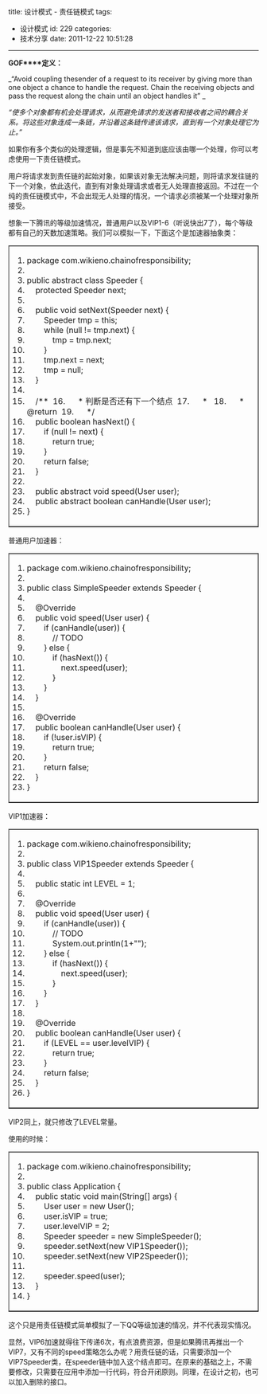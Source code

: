 title: 设计模式 - 责任链模式
tags:
  - 设计模式
id: 229
categories:
  - 技术分享
date: 2011-12-22 10:51:28
---

**GOF****定义：**

_“Avoid coupling thesender of a request to its receiver by giving more than one object a chance to handle the request. Chain the receiving objects and pass the request along the chain until an object handles it” _

_“使多个对象都有机会处理请求，从而避免请求的发送者和接收者之间的耦合关系。将这些对象连成一条链，并沿着这条链传递该请求，直到有一个对象处理它为止。”_
 <!--more-->  

如果你有多个类似的处理逻辑，但是事先不知道到底应该由哪一个处理，你可以考虑使用一下责任链模式。

用户将请求发到责任链的起始对象，如果该对象无法解决问题，则将请求发往链的下一个对象，依此迭代，直到有对象处理请求或者无人处理直接返回。不过在一个纯的责任链模式中，不会出现无人处理的情况，一个请求必须被某一个处理对象所接受。

想象一下腾讯的等级加速情况，普通用户以及VIP1-6（听说快出7了），每个等级都有自己的天数加速策略。我们可以模拟一下，下面这个是加速器抽象类：
  <table border="1" cellspacing="0" cellpadding="0"><tbody>     <tr>       <td valign="top" width="568">         <div class="dp-highlighter">           <div class="bar"></div>            

1.  <span><span class="keyword">package</span><span> com.wikieno.chainofresponsibility;&#160;&#160; </span></span>
2.  <span>&#160; </span>
3.  <span></span><span class="keyword">public</span><span>&#160;</span><span class="keyword">abstract</span><span>&#160;</span><span class="keyword">class</span><span> Speeder {&#160;&#160; </span></span>
4.  <span>&#160;&#160;&#160; </span><span class="keyword">protected</span><span> Speeder next;&#160;&#160; </span></span>
5.  <span>&#160; </span>
6.  <span>&#160;&#160;&#160; </span><span class="keyword">public</span><span>&#160;</span><span class="keyword">void</span><span> setNext(Speeder next) {&#160;&#160; </span></span>
7.  <span>&#160;&#160;&#160;&#160;&#160;&#160;&#160; Speeder tmp = </span><span class="keyword">this</span><span>;&#160;&#160; </span></span>
8.  <span>&#160;&#160;&#160;&#160;&#160;&#160;&#160; </span><span class="keyword">while</span><span> (</span><span class="keyword">null</span><span> != tmp.next) {&#160;&#160; </span></span>
9.  <span>&#160;&#160;&#160;&#160;&#160;&#160;&#160;&#160;&#160;&#160;&#160; tmp = tmp.next;&#160;&#160; </span>
10.  <span>&#160;&#160;&#160;&#160;&#160;&#160;&#160; }&#160;&#160; </span>
11.  <span>&#160;&#160;&#160;&#160;&#160;&#160;&#160; tmp.next = next;&#160;&#160; </span>
12.  <span>&#160;&#160;&#160;&#160;&#160;&#160;&#160; tmp = </span><span class="keyword">null</span><span>;&#160;&#160; </span></span>
13.  <span>&#160;&#160;&#160; }&#160;&#160; </span>
14.  <span>&#160; </span>
15.  <span>&#160;&#160;&#160; </span><span class="comment">/** </span>&#160;</span>16.  <span><span class="comment">&#160;&#160;&#160;&#160; * 判断是否还有下一个结点 </span>&#160;</span>17.  <span><span class="comment">&#160;&#160;&#160;&#160; *&#160; </span>&#160;</span>18.  <span><span class="comment">&#160;&#160;&#160;&#160; * @return </span>&#160;</span>19.  <span><span class="comment">&#160;&#160;&#160;&#160; */</span><span>&#160; </span></span>
20.  <span>&#160;&#160;&#160; </span><span class="keyword">public</span><span>&#160;</span><span class="keyword">boolean</span><span> hasNext() {&#160;&#160; </span></span>
21.  <span>&#160;&#160;&#160;&#160;&#160;&#160;&#160; </span><span class="keyword">if</span><span> (</span><span class="keyword">null</span><span> != next) {&#160;&#160; </span></span>
22.  <span>&#160;&#160;&#160;&#160;&#160;&#160;&#160;&#160;&#160;&#160;&#160; </span><span class="keyword">return</span><span>&#160;</span><span class="keyword">true</span><span>;&#160;&#160; </span></span>
23.  <span>&#160;&#160;&#160;&#160;&#160;&#160;&#160; }&#160;&#160; </span>
24.  <span>&#160;&#160;&#160;&#160;&#160;&#160;&#160; </span><span class="keyword">return</span><span>&#160;</span><span class="keyword">false</span><span>;&#160;&#160; </span></span>
25.  <span>&#160;&#160;&#160; }&#160;&#160; </span>
26.  <span>&#160; </span>
27.  <span>&#160;&#160;&#160; </span><span class="keyword">public</span><span>&#160;</span><span class="keyword">abstract</span><span>&#160;</span><span class="keyword">void</span><span> speed(User user);&#160;&#160; </span></span>
28.  <span>&#160;&#160;&#160; </span><span class="keyword">public</span><span>&#160;</span><span class="keyword">abstract</span><span>&#160;</span><span class="keyword">boolean</span><span> canHandle(User user);&#160;&#160; </span></span>
29.  <span>}&#160;&#160; </span>         </div>       </td>     </tr>   </tbody></table>  

普通用户加速器：    <table border="1" cellspacing="0" cellpadding="0"><tbody>       <tr>         <td valign="top" width="568">           <div class="dp-highlighter">             <div class="bar"></div>              

1.  <span><span class="keyword">package</span><span> com.wikieno.chainofresponsibility;&#160;&#160; </span></span>
2.  <span>&#160; </span>
3.  <span></span><span class="keyword">public</span><span>&#160;</span><span class="keyword">class</span><span> SimpleSpeeder </span><span class="keyword">extends</span><span> Speeder {&#160;&#160; </span></span>
4.  <span>&#160; </span>
5.  <span>&#160;&#160;&#160; </span><span class="annotation">@Override</span><span>&#160; </span></span>
6.  <span>&#160;&#160;&#160; </span><span class="keyword">public</span><span>&#160;</span><span class="keyword">void</span><span> speed(User user) {&#160;&#160; </span></span>
7.  <span>&#160;&#160;&#160;&#160;&#160;&#160;&#160; </span><span class="keyword">if</span><span> (canHandle(user)) {&#160;&#160; </span></span>
8.  <span>&#160;&#160;&#160;&#160;&#160;&#160;&#160;&#160;&#160;&#160;&#160; </span><span class="comment">// TODO </span><span>&#160; </span></span>
9.  <span>&#160;&#160;&#160;&#160;&#160;&#160;&#160; } </span><span class="keyword">else</span><span> {&#160;&#160; </span></span>
10.  <span>&#160;&#160;&#160;&#160;&#160;&#160;&#160;&#160;&#160;&#160;&#160; </span><span class="keyword">if</span><span> (hasNext()) {&#160;&#160; </span></span>
11.  <span>&#160;&#160;&#160;&#160;&#160;&#160;&#160;&#160;&#160;&#160;&#160;&#160;&#160;&#160;&#160; next.speed(user);&#160;&#160; </span>
12.  <span>&#160;&#160;&#160;&#160;&#160;&#160;&#160;&#160;&#160;&#160;&#160; }&#160;&#160; </span>
13.  <span>&#160;&#160;&#160;&#160;&#160;&#160;&#160; }&#160;&#160; </span>
14.  <span>&#160;&#160;&#160; }&#160;&#160; </span>
15.  <span>&#160; </span>
16.  <span>&#160;&#160;&#160; </span><span class="annotation">@Override</span><span>&#160; </span></span>
17.  <span>&#160;&#160;&#160; </span><span class="keyword">public</span><span>&#160;</span><span class="keyword">boolean</span><span> canHandle(User user) {&#160;&#160; </span></span>
18.  <span>&#160;&#160;&#160;&#160;&#160;&#160;&#160; </span><span class="keyword">if</span><span> (!user.isVIP) {&#160;&#160; </span></span>
19.  <span>&#160;&#160;&#160;&#160;&#160;&#160;&#160;&#160;&#160;&#160;&#160; </span><span class="keyword">return</span><span>&#160;</span><span class="keyword">true</span><span>;&#160;&#160; </span></span>
20.  <span>&#160;&#160;&#160;&#160;&#160;&#160;&#160; }&#160;&#160; </span>
21.  <span>&#160;&#160;&#160;&#160;&#160;&#160;&#160; </span><span class="keyword">return</span><span>&#160;</span><span class="keyword">false</span><span>;&#160;&#160; </span></span>
22.  <span>&#160;&#160;&#160; }&#160;&#160; </span>
23.  <span>}&#160;&#160; </span>           </div>         </td>       </tr>     </tbody></table> 

VIP1加速器：    <table border="1" cellspacing="0" cellpadding="0"><tbody>       <tr>         <td valign="top" width="568">           <div class="dp-highlighter">             <div class="bar"></div>              

1.  <span><span class="keyword">package</span><span> com.wikieno.chainofresponsibility;&#160;&#160; </span></span>
2.  <span>&#160; </span>
3.  <span></span><span class="keyword">public</span><span>&#160;</span><span class="keyword">class</span><span> VIP1Speeder </span><span class="keyword">extends</span><span> Speeder {&#160;&#160; </span></span>
4.  <span>&#160; </span>
5.  <span>&#160;&#160;&#160; </span><span class="keyword">public</span><span>&#160;</span><span class="keyword">static</span><span>&#160;</span><span class="keyword">int</span><span> LEVEL = </span><span class="number">1</span><span>;&#160;&#160; </span></span>
6.  <span>&#160; </span>
7.  <span>&#160;&#160;&#160; </span><span class="annotation">@Override</span><span>&#160; </span></span>
8.  <span>&#160;&#160;&#160; </span><span class="keyword">public</span><span>&#160;</span><span class="keyword">void</span><span> speed(User user) {&#160;&#160; </span></span>
9.  <span>&#160;&#160;&#160;&#160;&#160;&#160;&#160; </span><span class="keyword">if</span><span> (canHandle(user)) {&#160;&#160; </span></span>
10.  <span>&#160;&#160;&#160;&#160;&#160;&#160;&#160;&#160;&#160;&#160;&#160; </span><span class="comment">// TODO </span><span>&#160; </span></span>
11.  <span>&#160;&#160;&#160;&#160;&#160;&#160;&#160;&#160;&#160;&#160;&#160; System.out.println(</span><span class="number">1</span><span>+</span><span class="string">&quot;&quot;</span><span>);&#160;&#160; </span></span>
12.  <span>&#160;&#160;&#160;&#160;&#160;&#160;&#160; } </span><span class="keyword">else</span><span> {&#160;&#160; </span></span>
13.  <span>&#160;&#160;&#160;&#160;&#160;&#160;&#160;&#160;&#160;&#160;&#160; </span><span class="keyword">if</span><span> (hasNext()) {&#160;&#160; </span></span>
14.  <span>&#160;&#160;&#160;&#160;&#160;&#160;&#160;&#160;&#160;&#160;&#160;&#160;&#160;&#160;&#160; next.speed(user);&#160;&#160; </span>
15.  <span>&#160;&#160;&#160;&#160;&#160;&#160;&#160;&#160;&#160;&#160;&#160; }&#160;&#160; </span>
16.  <span>&#160;&#160;&#160;&#160;&#160;&#160;&#160; }&#160;&#160; </span>
17.  <span>&#160;&#160;&#160; }&#160;&#160; </span>
18.  <span>&#160; </span>
19.  <span>&#160;&#160;&#160; </span><span class="annotation">@Override</span><span>&#160; </span></span>
20.  <span>&#160;&#160;&#160; </span><span class="keyword">public</span><span>&#160;</span><span class="keyword">boolean</span><span> canHandle(User user) {&#160;&#160; </span></span>
21.  <span>&#160;&#160;&#160;&#160;&#160;&#160;&#160; </span><span class="keyword">if</span><span> (LEVEL == user.levelVIP) {&#160;&#160; </span></span>
22.  <span>&#160;&#160;&#160;&#160;&#160;&#160;&#160;&#160;&#160;&#160;&#160; </span><span class="keyword">return</span><span>&#160;</span><span class="keyword">true</span><span>;&#160;&#160; </span></span>
23.  <span>&#160;&#160;&#160;&#160;&#160;&#160;&#160; }&#160;&#160; </span>
24.  <span>&#160;&#160;&#160;&#160;&#160;&#160;&#160; </span><span class="keyword">return</span><span>&#160;</span><span class="keyword">false</span><span>;&#160;&#160; </span></span>
25.  <span>&#160;&#160;&#160; }&#160;&#160; </span>
26.  <span>}&#160;&#160; </span>           </div>         </td>       </tr>     </tbody></table> 

VIP2同上，就只修改了LEVEL常量。

使用的时候：    <table border="1" cellspacing="0" cellpadding="0"><tbody>       <tr>         <td valign="top" width="568">           <div class="dp-highlighter">             <div class="bar"></div>              

1.  <span><span class="keyword">package</span><span> com.wikieno.chainofresponsibility;&#160;&#160; </span></span>
2.  <span>&#160; </span>
3.  <span></span><span class="keyword">public</span><span>&#160;</span><span class="keyword">class</span><span> Application {&#160;&#160; </span></span>
4.  <span>&#160;&#160;&#160; </span><span class="keyword">public</span><span>&#160;</span><span class="keyword">static</span><span>&#160;</span><span class="keyword">void</span><span> main(String[] args) {&#160;&#160; </span></span>
5.  <span>&#160;&#160;&#160;&#160;&#160;&#160;&#160; User user = </span><span class="keyword">new</span><span> User();&#160;&#160; </span></span>
6.  <span>&#160;&#160;&#160;&#160;&#160;&#160;&#160; user.isVIP = </span><span class="keyword">true</span><span>;&#160;&#160; </span></span>
7.  <span>&#160;&#160;&#160;&#160;&#160;&#160;&#160; user.levelVIP = </span><span class="number">2</span><span>;&#160;&#160; </span></span>
8.  <span>&#160;&#160;&#160;&#160;&#160;&#160;&#160; Speeder speeder = </span><span class="keyword">new</span><span> SimpleSpeeder();&#160;&#160; </span></span>
9.  <span>&#160;&#160;&#160;&#160;&#160;&#160;&#160; speeder.setNext(</span><span class="keyword">new</span><span> VIP1Speeder());&#160;&#160; </span></span>
10.  <span>&#160;&#160;&#160;&#160;&#160;&#160;&#160; speeder.setNext(</span><span class="keyword">new</span><span> VIP2Speeder());&#160;&#160; </span></span>
11.  <span>&#160;&#160;&#160;&#160;&#160;&#160;&#160;&#160;&#160;&#160; </span>
12.  <span>&#160;&#160;&#160;&#160;&#160;&#160;&#160; speeder.speed(user);&#160;&#160; </span>
13.  <span>&#160;&#160;&#160; }&#160;&#160; </span>
14.  <span>}&#160;&#160; </span>           </div>         </td>       </tr>     </tbody></table> 

这个只是用责任链模式简单模拟了一下QQ等级加速的情况，并不代表现实情况。

显然，VIP6加速就得往下传递6次，有点浪费资源，但是如果腾讯再推出一个VIP7，又有不同的speed策略怎么办呢？用责任链的话，只需要添加一个VIP7Speeder类，在speeder链中加入这个结点即可。在原来的基础之上，不需要修改，只需要在应用中添加一行代码，符合开闭原则。同理，在设计之初，也可以加入删除的接口。